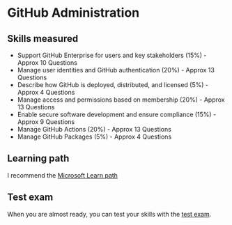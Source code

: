 # GitHub Administration

## Skills measured

- Support GitHub Enterprise for users and key stakeholders (15%) - Approx 10 Questions
- Manage user identities and GitHub authentication (20%) - Approx 13 Questions
- Describe how GitHub is deployed, distributed, and licensed (5%) - Approx 4 Questions
- Manage access and permissions based on membership (20%) - Approx 13 Questions
- Enable secure software development and ensure compliance (15%) - Approx 9 Questions
- Manage GitHub Actions (20%) - Approx 13 Questions
- Manage GitHub Packages (5%) - Approx 4 Questions

## Learning path

I recommend the [Microsoft Learn path](https://docs.microsoft.com/en-us/users/githubtraining/collections/mom7u1gzjdxw03)

## Test exam

When you are almost ready, you can test your skills with the [test exam](../exams/github-administration.md).
